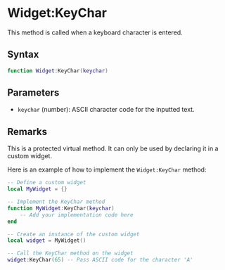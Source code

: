 # Widget:KeyChar

This method is called when a keyboard character is entered.

## Syntax

```lua
function Widget:KeyChar(keychar)
```

## Parameters

- `keychar` (number): ASCII character code for the inputted text.

## Remarks

This is a protected virtual method. It can only be used by declaring it in a custom widget.

Here is an example of how to implement the `Widget:KeyChar` method:

```lua
-- Define a custom widget
local MyWidget = {}

-- Implement the KeyChar method
function MyWidget:KeyChar(keychar)
    -- Add your implementation code here
end

-- Create an instance of the custom widget
local widget = MyWidget()

-- Call the KeyChar method on the widget
widget:KeyChar(65) -- Pass ASCII code for the character 'A'
```